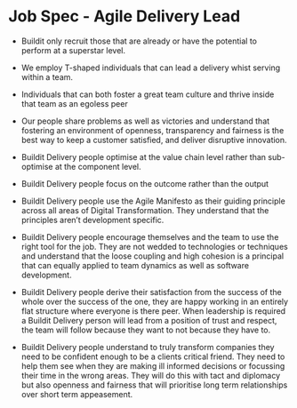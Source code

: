 # Job Spec - Agile Delivery Lead

* Buildit only recruit those that are already or have the potential to perform at a superstar level.

* We employ T-shaped individuals that can lead a delivery whist serving within a team.

* Individuals that can both foster a great team culture and thrive inside that team as an egoless peer

* Our people share problems as well as victories and understand that fostering an environment of openness, transparency and fairness is the best way to keep a customer satisfied, and deliver disruptive innovation.

* Buildit Delivery people optimise at the value chain level rather than sub-optimise at the component level.

* Buildit Delivery people focus on the outcome rather than the output

* Buildit Delivery people use the Agile Manifesto as their guiding principle across all areas of Digital Transformation. They understand that the principles aren’t development specific.

* Buildit Delivery people encourage themselves and the team to use the right tool for the job. They are not wedded to technologies or techniques and understand that the loose coupling and high cohesion is a principal that can equally applied to team dynamics as well as software development.

* Buildit Delivery people derive their satisfaction from the success of the whole over the success of the one, they are happy working in an entirely flat structure where everyone is there peer. When leadership is required a Buildit Delivery person will lead from a position of trust and respect, the team will follow because they want to not because they have to.

* Buildit Delivery people understand to truly transform companies they need to be confident enough to be a clients critical friend. They need to help them see when they are making ill informed decisions or focussing their time in the wrong areas. They will do this with tact and diplomacy but also openness and fairness that will prioritise long term relationships over short term appeasement. 